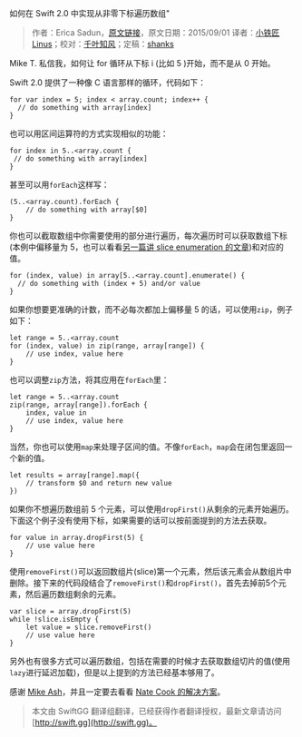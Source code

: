如何在 Swift 2.0 中实现从非零下标遍历数组"

> 作者：Erica Sadun，[原文链接](http://ericasadun.com/2015/09/01/ask-erica-how-do-i-loop-from-non-zero-n-swiftlang/)，原文日期：2015/09/01
> 译者：[小铁匠Linus](http://weibo.com/linusling)；校对：[千叶知风](http://weibo.com/xiaoxxiao)；定稿：[shanks](http://codebuild.me/)
  










Mike T. 私信我，如何让 for 循环从下标 i (比如 5 )开始，而不是从 0 开始。

Swift 2.0 提供了一种像 C 语言那样的循环，代码如下：

    
    for var index = 5; index < array.count; index++ {
      // do something with array[index]
    }

也可以用区间运算符的方式实现相似的功能：



    
    for index in 5..<array.count {
     // do something with array[index]
    }

甚至可以用`forEach`这样写：

    
    (5..<array.count).forEach {
        // do something with array[$0]
    }

你也可以截取数组中你需要使用的部分进行遍历，每次遍历时可以获取数组下标(本例中偏移量为 5，也可以看看[另一篇讲 slice enumeration 的文章](http://ericasadun.com/2015/09/01/beta-6-slice-indices-zero-and-what-beta-6-doesnt-change-swiftlang/))和对应的值。

    
    for (index, value) in array[5..<array.count].enumerate() {
      // do something with (index + 5) and/or value
    }

如果你想要更准确的计数，而不必每次都加上偏移量 5 的话，可以使用`zip`，例子如下：

    
    let range = 5..<array.count
    for (index, value) in zip(range, array[range]) {        
        // use index, value here
    }
也可以调整`zip`方法，将其应用在`forEach`里：

    
    let range = 5..<array.count
    zip(range, array[range]).forEach {
        index, value in
        // use index, value here
    }

当然，你也可以使用`map`来处理子区间的值。不像`forEach`，`map`会在闭包里返回一个新的值。

    
    let results = array[range].map({
        // transform $0 and return new value
    })

如果你不想遍历数组前 5 个元素，可以使用`dropFirst()`从剩余的元素开始遍历。下面这个例子没有使用下标，如果需要的话可以按前面提到的方法去获取。

    
    for value in array.dropFirst(5) {
        // use value here
    }

使用`removeFirst()`可以返回数组片(slice)第一个元素，然后该元素会从数组片中删除。接下来的代码段结合了`removeFirst()`和`dropFirst()`，首先去掉前5个元素，然后遍历数组剩余的元素。

    
    var slice = array.dropFirst(5)
    while !slice.isEmpty {
        let value = slice.removeFirst()
        // use value here
    }

另外也有很多方式可以遍历数组，包括在需要的时候才去获取数组切片的值(使用`lazy`进行延迟加载)，但是以上提到的方法已经基本够用了。

感谢 [Mike Ash](http://mikeash.com/)，并且一定要去看看 [Nate Cook 的解决方案](https://gist.github.com/natecook1000/b6be8929451bb6f35ad4)。
> 本文由 SwiftGG 翻译组翻译，已经获得作者翻译授权，最新文章请访问 [http://swift.gg](http://swift.gg)。